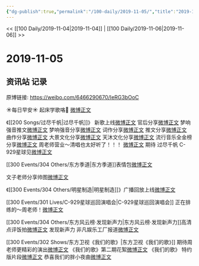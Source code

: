 ```yaml
---
{"dg-publish":true,"permalink":"/100-daily/2019-11-05/","title":"2019-11-05"}
---
```



<< [[100 Daily/2019-11-04\|2019-11-04]] | [[100 Daily/2019-11-06\|2019-11-06]] >>

# 2019-11-05

## 资讯站 记录

原博链接: https://weibo.com/6466290670/IeRG3bOoC

☀每日早安☀ 起床学歌咯🐰
[微博正文](https://m.weibo.cn/6466290670/4435185678048368)

《[[200 Songs/过尽千帆\|过尽千帆]]》
新歌上线[微博正文](https://m.weibo.cn/6466290670/4435058024537871)
官后分享[微博正文](https://m.weibo.cn/6466290670/4435059215975467)
梦响强音推文[微博正文](https://m.weibo.cn/6466290670/4435209526828335)
梦响强音分享[微博正文](https://m.weibo.cn/6466290670/4435208625058366)
词作分享[微博正文](https://m.weibo.cn/6466290670/4435224513935588)
推文分享[微博正文](https://m.weibo.cn/6466290670/4435215277710718)
曲作分享[微博正文](https://m.weibo.cn/6466290670/4435237101095724)
大景文化分享[微博正文](https://m.weibo.cn/6466290670/4435330293304620)
天沐文化分享[微博正文](https://m.weibo.cn/6466290670/4435319681980384)
流行音乐全金榜分享[微博正文](https://m.weibo.cn/6466290670/4435320969502995)
周老师营业～清唱也太好听了！！！
[微博正文](https://m.weibo.cn/6466290670/4435248765099793)
期待 过尽千帆 C-929星球见[微博正文](https://m.weibo.cn/6466290670/4435330293304620)

[[300 Events/304 Others/东方季道\|东方季道]]表情包[微博正文](https://m.weibo.cn/6466290670/4435297800731685)

文子老师分享帅图[微博正文](https://m.weibo.cn/6466290670/4435226991868540)

《[[300 Events/304 Others/明星制造\|明星制造]]》广播回放上线[微博正文](https://m.weibo.cn/6466290670/4435230246572230)

[[300 Events/301 Lives/C-929星球巡回演唱会\|C-929星球巡回演唱会]]
正在排练的～周老师！[微博正文](https://m.weibo.cn/6466290670/4435355753557604)

[[300 Events/304 Others/东方风云榜·发现新声力\|东方风云榜·发现新声力]]高清点评饭拍[微博正文](https://m.weibo.cn/6466290670/4435372933087851)
发现新声力 非凡娱乐工厂报道[微博正文](https://m.weibo.cn/6466290670/4435392637441796)

[[300 Events/302 Shows/东方卫视《我们的歌》\|东方卫视《我们的歌》]]
期待周老师更精彩的演出[微博正文](https://m.weibo.cn/6466290670/4435321896459681)
《我们的歌》第二期花絮[微博正文](https://m.weibo.cn/6466290670/4435373872123378)
《我们的歌》 特约版片段[微博正文](https://m.weibo.cn/6466290670/4435421339548002)
恭喜我们的胖小夜曲[微博正文](https://m.weibo.cn/6466290670/4435376276083742)
